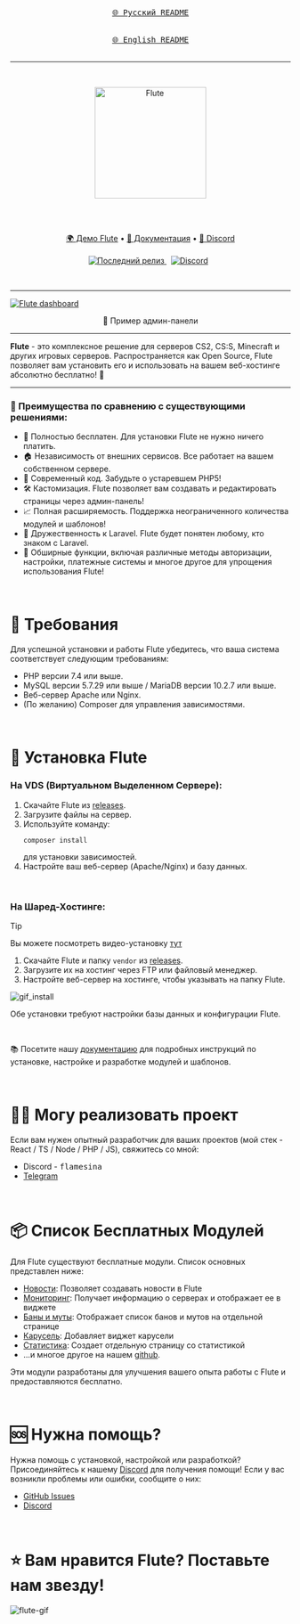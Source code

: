 <div align="center">
  
[<kbd><br>🌐 Русский README<br><br></kbd>](./README_RU.md)
[<kbd><br>🌐 English README<br><br></kbd>](./README.md)
</div>

<hr />
&nbsp;
<p align="center">
  <a href="https://flute-cms.com" target="_blank">
    <img src="https://github.com/Flute-CMS/cms/assets/62756604/af601b07-7ec6-45df-8a03-592d362a4a0c" alt="Flute" width="200px">
  </a>
</p>
&nbsp;

<br />
<br />
<p align="center">
  <a href="https://demo.flute-cms.com/">🌍 Демо Flute</a> •
    <a href="https://docs.flute-cms.com/">📖 Документация</a> •
    <a href="https://discord.gg/BcBMeVJJsd">💬 Discord</a>
    <br /><br />
   <a href="https://github.com/Flute-CMS/cms/releases/">
        <img src="https://img.shields.io/github/release/Flute-CMS/cms.svg" alt="Последний релиз" />
    </a>
  &nbsp;
  <a href="https://discord.gg/BcBMeVJJsd"><img alt="Discord" src="https://img.shields.io/discord/869991184968323092?label=Discord&color=7289da&style=flat-square" /></a>
  &nbsp;
</p>
&nbsp;

<hr />

<a href="https://demo.flute-cms.com">
  <img src="https://github.com/Flute-CMS/cms/assets/62756604/d5697ce9-3536-4062-afc3-b006a51f1b9e" alt="Flute dashboard"/>
</a>
<p align="center">
  👀 Пример админ-панели
</p>

<hr />
<b>Flute</b> - это комплексное решение для серверов CS2, CS:S, Minecraft и других игровых серверов. Распространяется как Open Source, Flute позволяет вам установить его и использовать на вашем веб-хостинге абсолютно бесплатно! 🎉

<hr />

<h3>🚀 Преимущества по сравнению с существующими решениями:</h3>
<ul>
  <li>💯 Полностью бесплатен. Для установки Flute не нужно ничего платить.</li>
  <li>🏠 Независимость от внешних сервисов. Все работает на вашем собственном сервере.</li>
  <li>🌟 Современный код. Забудьте о устаревшем PHP5!</li>
  <li>🛠️ Кастомизация. Flute позволяет вам создавать и редактировать страницы через админ-панель!</li>
  <li>📈 Полная расширяемость. Поддержка неограниченного количества модулей и шаблонов!</li>
  <li>🔗 Дружественность к Laravel. Flute будет понятен любому, кто знаком с Laravel.</li>
  <li>🔧 Обширные функции, включая различные методы авторизации, настройки, платежные системы и многое другое для упрощения использования Flute!</li>
</ul>

&nbsp;

# 💼 Требования

Для успешной установки и работы Flute убедитесь, что ваша система соответствует следующим требованиям:

-   PHP версии 7.4 или выше.
-   MySQL версии 5.7.29 или выше / MariaDB версии 10.2.7 или выше.
-   Веб-сервер Apache или Nginx.
-   (По желанию) Composer для управления зависимостями.

&nbsp;

# 🚀 Установка Flute

### На VDS (Виртуальном Выделенном Сервере):

1. Скачайте Flute из [releases](https://github.com/Flute-CMS/cms/releases).
2. Загрузите файлы на сервер.
3. Используйте команду:
    ```
    composer install
    ```
    для установки зависимостей.
4. Настройте ваш веб-сервер (Apache/Nginx) и базу данных.

&nbsp;
### На Шаред-Хостинге:
> [!TIP]
> Вы можете посмотреть видео-установку [тут](https://www.youtube.com/watch?v=PCSjl2w7A9k)

1. Скачайте Flute и папку `vendor` из [releases](https://github.com/Flute-CMS/cms/releases).
2. Загрузите их на хостинг через FTP или файловый менеджер.
3. Настройте веб-сервер на хостинге, чтобы указывать на папку Flute.

![gif_install](https://github.com/Flute-CMS/cms/assets/62756604/62b8a0cb-c7ed-431b-981c-470304c1fbd8)

Обе установки требуют настройки базы данных и конфигурации Flute.

&nbsp;

📚 Посетите нашу [документацию](https://docs.flute-cms.com/docs/what_it) для подробных инструкций по установке, настройке и разработке модулей и шаблонов.

&nbsp;

# 👨‍💻 Могу реализовать проект

Если вам нужен опытный разработчик для ваших проектов (мой стек - React / TS / Node / PHP / JS), свяжитесь со мной:

-   Discord - <kbd>flamesina</kbd>
-   [Telegram](https://t.me/flamesina)

&nbsp;

# 📦 Список Бесплатных Модулей

Для Flute существуют бесплатные модули. Список основных представлен ниже:

-   [Новости](https://github.com/Flute-CMS/news): Позволяет создавать новости в Flute
-   [Мониторинг](https://github.com/Flute-CMS/monitoring): Получает информацию о серверах и отображает ее в виджете
-   [Баны и муты](https://github.com/Flute-CMS/BansComms): Отображает список банов и мутов на отдельной странице
-   [Карусель](https://github.com/Flute-CMS/carousel): Добавляет виджет карусели
-   [Статистика](https://github.com/Flute-CMS/stats): Создает отдельную страницу со статистикой
-   ...и многое другое на нашем [github](https://github.com/orgs/Flute-CMS/repositories).

Эти модули разработаны для улучшения вашего опыта работы с Flute и предоставляются бесплатно.

&nbsp;

# 🆘 Нужна помощь?

Нужна помощь с установкой, настройкой или разработкой? Присоединяйтесь к нашему [Discord](https://discord.gg/BcBMeVJJsd) для получения помощи! Если у вас возникли проблемы или ошибки, сообщите о них:

-   [GitHub Issues](https://github.com/Flute-CMS/cms/issues)
-   [Discord](https://discord.gg/BcBMeVJJsd)

&nbsp;

# ⭐ Вам нравится Flute? Поставьте нам звезду!

![flute-gif](https://github.com/Flute-CMS/cms/assets/62756604/87d18227-41ac-4a7d-9210-d46b9fd56049)
